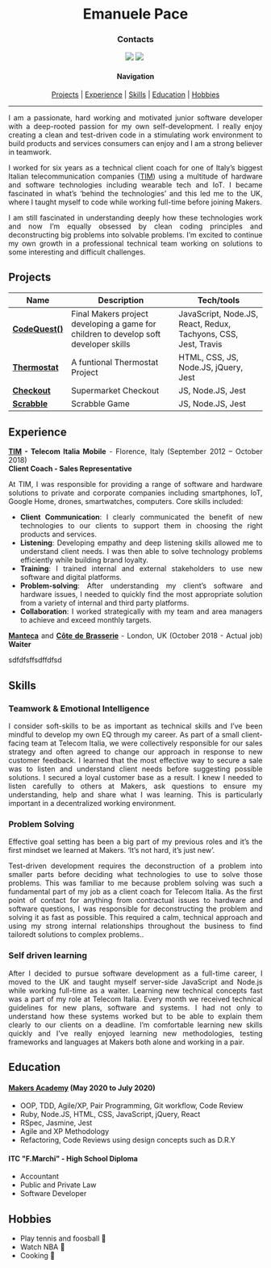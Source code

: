 <h1 align="center" >Emanuele Pace</h1>


<h3 align="center" >Contacts</h3>

<div align="center">
  
  
<a href="https://www.linkedin.com/in/emanuele-pace10/"><img src="https://img.shields.io/badge/LinkedIn-0077B5?style=for-the-badge&logo=linkedin&logoColor=white"></a> <a href="mailto:emanuele.10@utlook.it"><img src="https://img.shields.io/badge/Microsoft_Outlook-0078D4?style=for-the-badge&logo=microsoft-outlook&logoColor=white"></a> <a href="https://github.com/Emanuele-20"><img src="https://img.shields.io/badge/GitHub-100000?style=for-the-badge&logo=github&logoColor=white" alt=""></a>




#### Navigation


[Projects](#projects) | [Experience](#experience) | [Skills](#skills) | [Education](#education) | [Hobbies](#hobbies)

---------------


</div>

<div align="justify">
  
I am a passionate, hard working and motivated junior software developer with a deep-rooted passion for my own self-development. I really enjoy creating a clean and test-driven code in a stimulating work environment to build products and services consumers can enjoy and I am a strong believer in teamwork.

I worked for six years as a technical client coach for one of Italy’s biggest Italian telecommunication companies ([TIM](https://www.tim.it)) using a multitude of hardware and software technologies including wearable tech and IoT. I became fascinated in what’s ‘behind the technologies’ and this led me to the UK, where I taught myself to code while working full-time before joining Makers.

I am still fascinated in understanding deeply how these technologies work and now I’m equally obsessed by clean coding principles and deconstructing big problems into solvable problems. I’m excited to continue my own growth in a professional technical team working on solutions to some interesting and difficult challenges.







## Projects

| Name                         | Description       | Tech/tools        |
| ---------------------------- | ----------------- | ----------------- |
| [**CodeQuest()**](https://github.com/Emanuele-20/codeQuest)| Final Makers project developing a game for children to develop soft developer skills | JavaScript, Node.JS, React, Redux, Tachyons, CSS, Jest, Travis|
| [**Thermostat**](https://github.com/Emanuele-20/Thermostat) | A funtional Thermostat Project  | HTML, CSS, JS, Node.JS, jQuery, Jest             
| [**Checkout**](https://github.com/Emanuele-20/checkout) | Supermarket Checkout | JS, Node.JS, Jest              |
| [**Scrabble**](https://github.com/Emanuele-20/scrabble) | Scrabble Game | JS, Node.JS, Jest              |


## Experience

**[TIM](www.tim.it) - Telecom Italia Mobile** - Florence, Italy
(September 2012 – October 2018)  
**Client Coach - Sales Representative**  


At TIM, I was responsible for  providing a  range of software and hardware solutions to private and corporate companies including smartphones, IoT, Google Home, drones, smartwatches, computers. Core skills included:

* **Client Communication**: I clearly communicated the benefit of new technologies to our clients  to support them in choosing the right products and services.
* **Listening**: Developing empathy and deep listening skills allowed me to understand client needs. I was then able to solve technology problems efficiently while building brand loyalty.
* **Training**: I trained internal and external stakeholders to use new software and digital platforms. 
* **Problem-solving**: After understanding my client’s software and hardware issues, I needed to quickly find  the most appropriate solution from  a variety of internal and third party platforms.
* **Collaboration**: I worked strategically with my team and area managers to achieve and exceed monthly targets.

**[Manteca](https://mantecarestaurant.co.uk/)** and **[Côte de Brasserie](https://www.cote.co.uk/)** - London, UK 
(October 2018 - Actual job)
**Waiter**

sdfdfsffsdffdfsd





## Skills

### Teamwork & Emotional Intelligence

I consider soft-skills to be as important as technical skills and I’ve been mindful to develop my own EQ through my career. As part of a small client-facing team at Telecom Italia, we were collectively responsible for our sales strategy and often agreed to change our approach in response to new customer feedback. I learned that the most effective way to secure a sale was to listen and understand client needs before suggesting possible solutions. I secured a loyal customer base as a result. I knew I needed to listen carefully to others at Makers, ask questions to ensure my understanding, help and share what I was learning. This is particularly important in a decentralized working environment.

### Problem Solving

Effective goal setting has been a big part of my previous roles and it’s the first mindset we learned at Makers. ‘It’s not hard, it’s just new’.

Test-driven development requires the deconstruction of a problem into smaller parts before deciding what technologies to use to solve those problems. This was familiar to me because problem solving was such a fundamental part of my job as a client coach for Telecom Italia. As the first point of contact for anything from contractual issues to hardware and software questions, I was responsible for deconstructing the problem and solving it as fast as possible. This required a calm, technical approach and using my strong internal relationships throughout the business to find tailoredt solutions to complex problems.. 

### Self driven learning
After I decided to pursue software development as a full-time career, I moved to the UK and taught myself server-side JavaScript and Node.js while working full-time as a waiter. Learning new technical concepts fast was a part of my role at  Telecom Italia. Every month we received technical guidelines for new plans, software and systems. I had not only to understand how these systems worked but to be able to explain them clearly to our clients on a deadline. I’m comfortable learning new skills quickly and I’ve really enjoyed learning new methodologies, testing frameworks and languages at Makers both alone and working in a pair.




## Education
#### [Makers Academy](https://www.makers.tech) (May 2020 to July 2020)

* OOP, TDD, Agile/XP, Pair Programming, Git workflow, Code Review
* Ruby, Node.JS, HTML, CSS, JavaScript, jQuery, React
* RSpec, Jasmine, Jest
* Agile and XP Methodology
* Refactoring, Code Reviews using design concepts such as D.R.Y



#### ITC "F.Marchi" - High School Diploma 

- Accountant
- Public and Private Law
- Software Developer

## Hobbies
- Play tennis and foosball :tennis:
- Watch NBA :basketball:
- Cooking :spaghetti:

</div>


